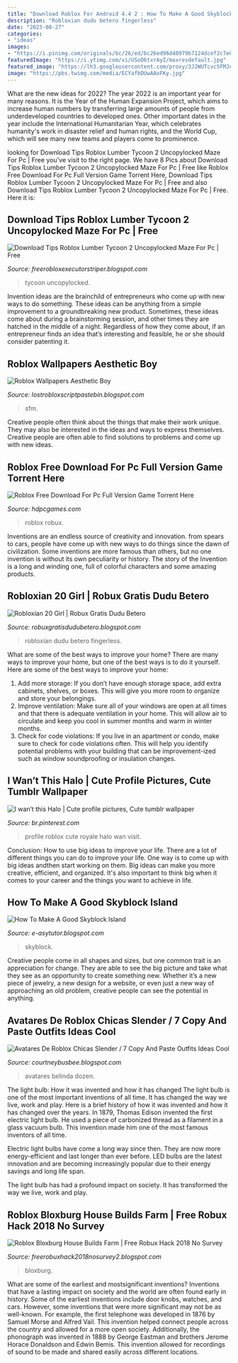 ```yaml
---
title: "Download Roblox For Android 4.4 2 : How To Make A Good Skyblock Island"
description: "Robloxian dudu betero fingerless"
date: "2023-08-27"
categories:
- "ideas"
images:
- "https://i.pinimg.com/originals/bc/26/ed/bc26ed96d40979b7124dcef2c7e8ae2f.jpg"
featuredImage: "https://i.ytimg.com/vi/USoD6txrAyI/maxresdefault.jpg"
featured_image: "https://lh3.googleusercontent.com/proxy/3J2WUTcvcSFMJqE7ZXWjKL3PMLbhWYSIBKlqGLdOR19BYq9EovQyPcW-3GrHEbDIJiEzeOUCGw91cTMGtjeSIJRL4zY14q2UZm2tmpkMrM-vmJzwBy1oK0hLXSLbBGHT-uFLIso=w1200-h630-p-k-no-nu"
image: "https://pbs.twimg.com/media/ECYafbDUwAAoFKy.jpg"
---
```



What are the new ideas for 2022?
The year 2022 is an important year for many reasons. It is the Year of the Human Expansion Project, which aims to increase human numbers by transferring large amounts of people from underdeveloped countries to developed ones. Other important dates in the year include the International Humanitarian Year, which celebrates humanity's work in disaster relief and human rights, and the World Cup, which will see many new teams and players come to prominence.

	

		
looking for Download Tips Roblox Lumber Tycoon 2 Uncopylocked Maze For Pc | Free you've visit to the right page. We have 8 Pics about Download Tips Roblox Lumber Tycoon 2 Uncopylocked Maze For Pc | Free like Roblox Free Download For Pc Full Version Game Torrent Here, Download Tips Roblox Lumber Tycoon 2 Uncopylocked Maze For Pc | Free and also Download Tips Roblox Lumber Tycoon 2 Uncopylocked Maze For Pc | Free. Here it is:
		
    
## Download Tips Roblox Lumber Tycoon 2 Uncopylocked Maze For Pc | Free

<img loading=lazy src="https://i.ytimg.com/vi/USoD6txrAyI/maxresdefault.jpg" onerror="this.onerror=null;this.src='https://tse4.mm.bing.net/th?id=OIP.bDtCpFDAH-Sw46MrYFwnsAHaEK&amp;pid=15.1';" alt="Download Tips Roblox Lumber Tycoon 2 Uncopylocked Maze For Pc | Free">

_Source: freerobloxexecutorstriper.blogspot.com_

>tycoon uncopylocked. 

	

Invention ideas are the brainchild of entrepreneurs who come up with new ways to do something. These ideas can be anything from a simple improvement to a groundbreaking new product. Sometimes, these ideas come about during a brainstorming session, and other times they are hatched in the middle of a night. Regardless of how they come about, if an entrepreneur finds an idea that’s interesting and feasible, he or she should consider patenting it.

    
## Roblox Wallpapers Aesthetic Boy

<img loading=lazy src="https://lh3.googleusercontent.com/proxy/KHo3tIQxcoQJrH-Q_eDcE18rHohYWndSag6e5ksHybfZ9nBxtvbuBQRyr4s6zBU40NHqBklThcFVlpngg262EBgdaZBIXbzcHQg7eI4F-9TPtih9YUFT3wlFvvGQJj8Y5OHXuWkNXvHhaFVw43mcXz9NJfn9T6gU=w1200-h630-p-k-no-nu" onerror="this.onerror=null;this.src='https://tse3.mm.bing.net/th?id=OIP.OInLCnsvlYUvuNWrxX3RHAHaD4&amp;pid=15.1';" alt="Roblox Wallpapers Aesthetic Boy">

_Source: lostrobloxscriptpastebin.blogspot.com_

>sfm. 

	

Creative people often think about the things that make their work unique. They may also be interested in the ideas and ways to express themselves. Creative people are often able to find solutions to problems and come up with new ideas.

    
## Roblox Free Download For Pc Full Version Game Torrent Here

<img loading=lazy src="https://hdpcgames.com/wp-content/uploads/2020/12/roblox-pc-download-1024x617.jpg" onerror="this.onerror=null;this.src='https://tse1.mm.bing.net/th?id=OIP.m9t5ryhdwScOSD7gm1xaDAHaEd&amp;pid=15.1';" alt="Roblox Free Download For Pc Full Version Game Torrent Here">

_Source: hdpcgames.com_

>roblox robux. 

	

Inventions are an endless source of creativity and innovation. from spears to cars, people have come up with new ways to do things since the dawn of civilization. Some inventions are more famous than others, but no one invention is without its own peculiarity or history. The story of the Invention is a long and winding one, full of colorful characters and some amazing products.

    
## Robloxian 20 Girl | Robux Gratis Dudu Betero

<img loading=lazy src="https://lh5.googleusercontent.com/proxy/tUiV7L8oLcPTtj1ebHJ0gJ8GVihWAENk3i4HhzsBGped3oL6WGiI42ORoNrEytFmfXTZq_dcVEdmIaistpiPFKaeFx7W_av_XrHr_tc6pL3QcQqHScgvA9OnkUJNnBgt=w1200-h630-p-k-no-nu" onerror="this.onerror=null;this.src='https://tse2.mm.bing.net/th?id=OIP.AEcf6OZo3dvh4_4K4hZSyAAAAA&amp;pid=15.1';" alt="Robloxian 20 Girl | Robux Gratis Dudu Betero">

_Source: robuxgratisdudubetero.blogspot.com_

>robloxian dudu betero fingerless. 

	

What are some of the best ways to improve your home?
There are many ways to improve your home, but one of the best ways is to do it yourself. Here are some of the best ways to improve your home: 
1. Add more storage: If you don’t have enough storage space, add extra cabinets, shelves, or boxes. This will give you more room to organize and store your belongings. 
2. Improve ventilation: Make sure all of your windows are open at all times and that there is adequate ventilation in your home. This will allow air to circulate and keep you cool in summer months and warm in winter months. 
3. Check for code violations: If you live in an apartment or condo, make sure to check for code violations often. This will help you identify potential problems with your building that can be improvement-ized such as window soundproofing or insulation changes.

    
## I Wan’t This Halo | Cute Profile Pictures, Cute Tumblr Wallpaper

<img loading=lazy src="https://i.pinimg.com/originals/bc/26/ed/bc26ed96d40979b7124dcef2c7e8ae2f.jpg" onerror="this.onerror=null;this.src='https://tse1.mm.bing.net/th?id=OIP.tXfsMBUmsNrplaErJvPZ4wHaEv&amp;pid=15.1';" alt="I wan’t this Halo | Cute profile pictures, Cute tumblr wallpaper">

_Source: br.pinterest.com_

>profile roblox cute royale halo wan visit. 

	

Conclusion: How to use big ideas to improve your life.
There are a lot of different things you can do to improve your life. One way is to come up with big ideas andthen start working on them. Big ideas can make you more creative, efficient, and organized. It's also important to think big when it comes to your career and the things you want to achieve in life.

    
## How To Make A Good Skyblock Island

<img loading=lazy src="https://pbs.twimg.com/media/ECYafbDUwAAoFKy.jpg" onerror="this.onerror=null;this.src='https://tse3.mm.bing.net/th?id=OIP.ayL2b9G1dJgx6WEQN_pawwHaEF&amp;pid=15.1';" alt="How To Make A Good Skyblock Island">

_Source: e-asytutor.blogspot.com_

>skyblock. 

	

Creative people come in all shapes and sizes, but one common trait is an appreciation for change. They are able to see the big picture and take what they see as an opportunity to create something new. Whether it’s a new piece of jewelry, a new design for a website, or even just a new way of approaching an old problem, creative people can see the potential in anything.

    
## Avatares De Roblox Chicas Slender / 7 Copy And Paste Outfits Ideas Cool

<img loading=lazy src="https://lh3.googleusercontent.com/proxy/3J2WUTcvcSFMJqE7ZXWjKL3PMLbhWYSIBKlqGLdOR19BYq9EovQyPcW-3GrHEbDIJiEzeOUCGw91cTMGtjeSIJRL4zY14q2UZm2tmpkMrM-vmJzwBy1oK0hLXSLbBGHT-uFLIso=w1200-h630-p-k-no-nu" onerror="this.onerror=null;this.src='https://tse2.mm.bing.net/th?id=OIP.qYxtF3JZybMXyRF21eCwkwAAAA&amp;pid=15.1';" alt="Avatares De Roblox Chicas Slender / 7 Copy And Paste Outfits Ideas Cool">

_Source: courtneybusbee.blogspot.com_

>avatares belinda dozen. 

	

The light bulb: How it was invented and how it has changed
The light bulb is one of the most important inventions of all time. It has changed the way we live, work and play. Here is a brief history of how it was invented and how it has changed over the years.
In 1879, Thomas Edison invented the first electric light bulb. He used a piece of carbonized thread as a filament in a glass vacuum bulb. This invention made him one of the most famous inventors of all time.

Electric light bulbs have come a long way since then. They are now more energy-efficient and last longer than ever before. LED bulbs are the latest innovation and are becoming increasingly popular due to their energy savings and long life span.

The light bulb has had a profound impact on society. It has transformed the way we live, work and play.

    
## Roblox Bloxburg House Builds Farm | Free Robux Hack 2018 No Survey

<img loading=lazy src="https://lh5.googleusercontent.com/proxy/E7GhDQWk4UjDC_cZ6QQGd1mDJpSAUfo-d4UffQJ8tl8oCGFGjSN2Df1IMgr1th6Xw4Uh9MRvxsFN05OOPZywG9KJdD1CRy0B=w1200-h630-pd" onerror="this.onerror=null;this.src='https://tse2.mm.bing.net/th?id=OIP.JtsT33kB4Zv01d433m_bywHaD4&amp;pid=15.1';" alt="Roblox Bloxburg House Builds Farm | Free Robux Hack 2018 No Survey">

_Source: freerobuxhack2018nosurvey2.blogspot.com_

>bloxburg. 

	

What are some of the earliest and mostsignificant inventions?
Inventions that have a lasting impact on society and the world are often found early in history. Some of the earliest inventions include door knobs, watches, and cars. However, some inventions that were more significant may not be as well-known. For example, the first telephone was developed in 1876 by Samuel Morse and Alfred Vail. This invention helped connect people across the country and allowed for a more open society. Additionally, the phonograph was invented in 1888 by George Eastman and brothers Jerome Horace Donaldson and Edwin Bemis. This invention allowed for recordings of sound to be made and shared easily across different locations.


